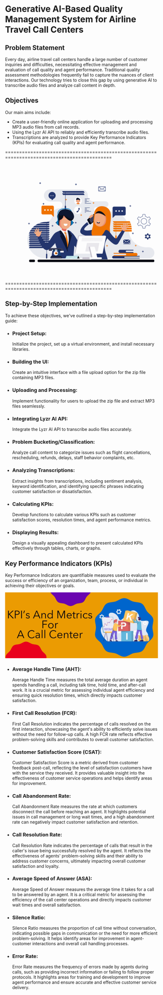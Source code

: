 # Generative AI-Based Quality Management System for Airline Travel Call Centers
## Problem Statement
Every day, airline travel call centers handle a large number of customer inquiries and difficulties, necessitating effective management and evaluation of call quality and agent performance. Traditional quality assessment methodologies frequently fail to capture the nuances of client interactions. Our technology tries to close this gap by using generative AI to transcribe audio files and analyze call content in depth.
## Objectives
Our main aims include:

- Create a user-friendly online application for uploading and processing MP3 audio files from call records.
- Using the Lyzr AI API to reliably and efficiently transcribe audio files.
- Transcriptions are analyzed to provide Key Performance Indicators (KPIs) for evaluating call quality and agent performance.

============================================================================================

![](https://github.com/harishramu17/QMS-for-Airline-Call-Center/blob/main/Images/nx59dhUZSz.gif)

============================================================================================

## Step-by-Step Implementation 
To achieve these objectives, we've outlined a step-by-step implementation guide:

- ### Project Setup:
  Initialize the project, set up a virtual environment, and install necessary libraries.
- ### Building the UI:
  Create an intuitive interface with a file upload option for the zip file containing MP3 files.
- ### Uploading and Processing:
  Implement functionality for users to upload the zip file and extract MP3 files seamlessly.
- ### Integrating Lyzr AI API:
  Integrate the Lyzr AI API to transcribe audio files accurately.
- ### Problem Bucketing/Classification:
  Analyze call content to categorize issues such as flight cancellations, rescheduling, refunds, delays, staff behavior complaints, etc.
- ### Analyzing Transcriptions:
  Extract insights from transcriptions, including sentiment analysis, keyword identification, and identifying specific phrases indicating customer satisfaction or dissatisfaction.
- ### Calculating KPIs:
  Develop functions to calculate various KPIs such as customer satisfaction scores, resolution times, and agent performance metrics.
- ### Displaying Results:
  Design a visually appealing dashboard to present calculated KPIs effectively through tables, charts, or graphs.

## Key Performance Indicators (KPIs) ##

Key Performance Indicators are quantifiable measures used to evaluate the success or efficiency of an organization, team, process, or individual in achieving their objectives or goals.


![](https://github.com/harishramu17/QMS-for-Airline-Call-Center/blob/main/Images/kpi-and-metricx-for-a-call-center-1024x439.pngw3.webp)


- ### Average Handle Time (AHT):
  Average Handle Time measures the total average duration an agent spends handling a call, including talk time, hold time, and after-call work. It is a crucial metric for assessing individual agent efficiency and ensuring quick resolution times, which directly impacts customer satisfaction.

- ### First Call Resolution (FCR):
  First Call Resolution indicates the percentage of calls resolved on the first interaction, showcasing the agent's ability to efficiently solve issues without the need for follow-up calls. A high FCR rate reflects effective problem-solving skills and contributes to overall customer satisfaction.

- ### Customer Satisfaction Score (CSAT):
  Customer Satisfaction Score is a metric derived from customer feedback post-call, reflecting the level of satisfaction customers have with the service they received. It provides valuable insight into the effectiveness of customer service operations and helps identify areas for improvement.

- ### Call Abandonment Rate:
  Call Abandonment Rate measures the rate at which customers disconnect the call before reaching an agent. It highlights potential issues in call management or long wait times, and a high abandonment rate can negatively impact customer satisfaction and retention.

- ### Call Resolution Rate:
  Call Resolution Rate indicates the percentage of calls that result in the caller's issue being successfully resolved by the agent. It reflects the effectiveness of agents' problem-solving skills and their ability to address customer concerns, ultimately impacting overall customer satisfaction and loyalty.

- ### Average Speed of Answer (ASA):
  Average Speed of Answer measures the average time it takes for a call to be answered by an agent. It is a critical metric for assessing the efficiency of the call center operations and directly impacts customer wait times and overall satisfaction.

- ### Silence Ratio:
  Silence Ratio measures the proportion of call time without conversation, indicating possible gaps in communication or the need for more efficient problem-solving. It helps identify areas for improvement in agent-customer interactions and overall call handling processes.

- ### Error Rate:
  Error Rate measures the frequency of errors made by agents during calls, such as providing incorrect information or failing to follow proper protocols. It highlights areas for training and development to improve agent performance and ensure accurate and effective customer service delivery.


![]()
